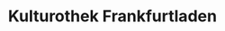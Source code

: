 ---
title: "Kulturothek Frankfurtladen"
url: /frankfurt-am-main/kulturothek-frankfurtladen/
shop: Andenken
---